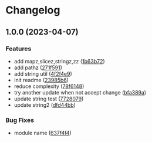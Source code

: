 # Changelog

## 1.0.0 (2023-04-07)


### Features

* add mapz,slicez,stringz,zz ([1b63b72](https://github.com/zev-zakaryan/go-util/commit/1b63b72e0d96a0e56fdfe91149a372e4929c08e1))
* add pathz ([271f591](https://github.com/zev-zakaryan/go-util/commit/271f591b69a666ac070c20c76a509a7442e821a2))
* add string util ([4f2f4e9](https://github.com/zev-zakaryan/go-util/commit/4f2f4e9073743cf75a4f6aeb9ade5edd3eca06f3))
* init readme ([23985b6](https://github.com/zev-zakaryan/go-util/commit/23985b679cc6c0cad2a9d91eb0776c3a69a81060))
* reduce complexity ([78f6148](https://github.com/zev-zakaryan/go-util/commit/78f614874c0c5991403bad8195dca44b98a9c37f))
* try another update when not accept change ([bfa389a](https://github.com/zev-zakaryan/go-util/commit/bfa389a4ef560edc466884beb2339b9154db8fdb))
* update string test ([7728079](https://github.com/zev-zakaryan/go-util/commit/77280797fbf00924c5723abb4fd12f14427ac39c))
* update string2 ([dfd44bb](https://github.com/zev-zakaryan/go-util/commit/dfd44bb2bc8dcc8270483caf96107a28b476dd9b))


### Bug Fixes

* module name ([637f4f4](https://github.com/zev-zakaryan/go-util/commit/637f4f4cfdcd7664e1b832d03c98fd157fd4a74f))
